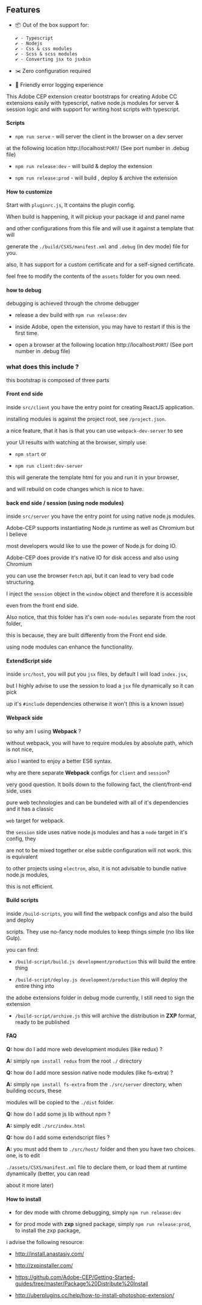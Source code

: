 
## Features

- 📦 Out of the box support for:

      ✔ - Typescript
      ✔ - Nodejs
      ✔ - Css & css modules
      ✔ - Scss & scss modules
      ✔ - Converting jsx to jsxbin

- ✂️ Zero configuration required

- 🚨 Friendly error logging experience




This Adobe CEP extension creator bootstraps for creating Adobe CC extensions easily with typescript, native node.js modules for server & session logic and with support for writing host scripts with typescript.



#### Scripts

- `npm run serve` - will server the client in the browser on a dev server

at the following location http://localhost:`PORT`/ (See port number in .debug file)

- `npm run release:dev` - will build & deploy the extension

- `npm run release:prod` - will build , deploy & archive the extension




#### How to customize

Start with `pluginrc.js`, It contains the plugin config.



When build is happening, it will pickup your package id and panel name

and other configurations from this file and will use it against a template that will

generate the `./build/CSXS/manifest.xml` and `.debug` (in dev mode) file for you.

also, It has support for a custom certificate and for a self-signed certificate.

feel free to modify the contents of the `assets` folder for you own need.



#### how to debug

debugging is achieved through the chrome debugger

- release a dev build with `npm run release:dev`

- inside Adobe, open the extension, you may have to restart if this is the first time.

- open a browser at the following location http://localhost:`PORT`/ (See port number in .debug file)



### what does this include ?

this bootstrap is composed of three parts



#### Front end side

inside `src/client` you have the entry point for creating ReactJS application.

installing modules is against the project root, see `/project.json`.

a nice feature, that it has is that you can use `webpack-dev-server` to see

your UI results with watching at the browser, simply use:

- `npm start` or

- `npm run client:dev-server`

this will generate the template html for you and run it in your browser,

and will rebuild on code changes which is nice to have.



#### back end side / session (using node modules)

inside `src/server` you have the entry point for using native node.js modules.

Adobe-CEP supports instantiating Node.js runtime as well as Chromium but I believe

most developers would like to use the power of Node.js for doing IO.



Adobe-CEP does provide it's native IO for disk access and also using Chromium

you can use the browser `Fetch` api, but it can lead to very bad code structuring.



I inject the `session` object in the `window` object and therefore it is accessible

even from the front end side.

Also notice, that this folder has it's own `node-modules` separate from the root folder,

this is because, they are built differently from the Front end side.



using node modules can enhance the functionality.



#### ExtendScript side

inside `src/host`, you will put you `jsx` files, by default I will load `index.jsx`,

but I highly advise to use the session to load a `jsx` file dynamically so it can pick

up it's `#include` dependencies otherwise it won't (this is a known issue)



#### Webpack side

so why am I using **Webpack** ?

without webpack, you will have to require modules by absolute path, which is not nice,

also I wanted to enjoy a better ES6 syntax.



why are there separate **Webpack** configs for `client` and `session`?

very good question. It boils down to the following fact, the client/front-end side, uses

pure web technologies and can be bundeled with all of it's dependencies and it has a classic

`web` target for webpack.

the `session` side uses native node.js modules and has a `node` target in it's config, they

are not to be mixed together or else subtle configuration will not work. this is equivalent

to other projects using `electron`, also, it is not advisable to bundle native node.js modules,

this is not efficient.



#### Build scripts

inside `/build-scripts`, you will find the webpack configs and also the build and deploy

scripts. They use no-fancy node modules to keep things simple (no libs like Gulp).



you can find:

- `/build-script/build.js development/production` this will build the entire thing

- `/build-script/deploy.js development/production` this will deploy the entire thing into

the adobe extensions folder in debug mode currently, I still need to sign the extension

- `/build-script/archive.js` this will archive the distribution in **ZXP** format, ready to be published



#### FAQ

**Q:** how do I add more web development modules (like redux) ?

**A:** simply `npm install redux` from the root `./` directory



**Q:** how do I add more session native node modules (like fs-extra) ?

**A:** simply `npm install fs-extra` from the `./src/server` directory, when building occurs, these

modules will be copied to the `./dist` folder.



**Q:** how do I add some js lib without npm ?

**A:** simply edit `./src/index.html`



**Q:** how do I add some extendscript files ?

**A:** you must add them to `./src/host/` folder and then you have two choices. one, is to edit

`./assets/CSXS/manifest.xml` file to declare them, or load them at runtime dynamically (better, you can read

about it more later)



#### How to install

- for dev mode with chrome debugging, simply `npm run release:dev`

- for prod mode with **zxp** signed package, simply `npm run release:prod`, to install the zxp package,

i advise the following resource:

- http://install.anastasiy.com/

- http://zxpinstaller.com/

- https://github.com/Adobe-CEP/Getting-Started-guides/tree/master/Package%20Distribute%20Install

- http://uberplugins.cc/help/how-to-install-photoshop-extension/